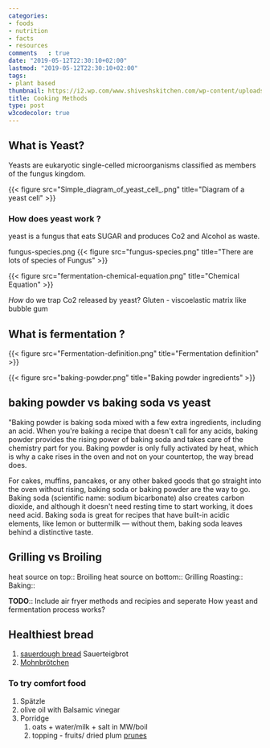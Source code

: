 ```yaml
---
categories:
- foods
- nutrition
- facts
- resources
comments   : true
date: "2019-05-12T22:30:10+02:00"
lastmod: "2019-05-12T22:30:10+02:00"
tags:
- plant based
thumbnail: https://i2.wp.com/www.shiveshskitchen.com/wp-content/uploads/2013/05/Cooking-Methods.jpg?resize=500%2C300&ssl=1
title: Cooking Methods
type: post
w3codecolor: true
---
```



## What is Yeast?
Yeasts are eukaryotic single-celled microorganisms classified as members of the fungus kingdom.

{{< figure src="Simple_diagram_of_yeast_cell_.png" title="Diagram of a yeast cell" >}}

### How does yeast work ?
yeast is a fungus that eats SUGAR and produces Co2 and Alcohol as waste.

fungus-species.png
{{< figure src="fungus-species.png" title="There are lots of species of Fungus" >}}

{{< figure src="fermentation-chemical-equation.png" title="Chemical Equation" >}}

*How* do we trap Co2 released by yeast?
Gluten - viscoelastic matrix
like bubble gum

## What is fermentation ?
{{< figure src="Fermentation-definition.png" title="Fermentation definition" >}}


{{< figure src="baking-powder.png" title="Baking powder ingredients" >}}

## baking powder vs baking soda vs yeast
"Baking powder is baking soda mixed with a few extra ingredients, including an acid. When you're baking a recipe that doesn't call for any acids, baking powder provides the rising power of baking soda and takes care of the chemistry part for you. Baking powder is only fully activated by heat, which is why a cake rises in the oven and not on your countertop, the way bread does.

For cakes, muffins, pancakes, or any other baked goods that go straight into the oven without rising, baking soda or baking powder are the way to go. Baking soda (scientific name: sodium bicarbonate) also creates carbon dioxide, and although it doesn't need resting time to start working, it does need acid. Baking soda is great for recipes that have built-in acidic elements, like lemon or buttermilk — without them, baking soda leaves behind a distinctive taste.


## Grilling vs Broiling
heat source on top:: Broiling
heat source on bottom:: Grilling
Roasting::
Baking::

**TODO**:: Include air fryer methods and recipies and seperate How yeast and fermentation process works?

## Healthiest bread

1. [sauerdough bread](https://en.wikipedia.org/wiki/Sourdough) Sauerteigbrot
2. [Mohnbrötchen](https://en.wikipedia.org/wiki/Poppy_seed_roll)

### To try comfort food

1. Spätzle
2. olive oil with Balsamic vinegar
3. Porridge
   1. oats + water/milk + salt in MW/boil
   2. topping - fruits/ dried plum [prunes](https://en.wikipedia.org/wiki/Prune)